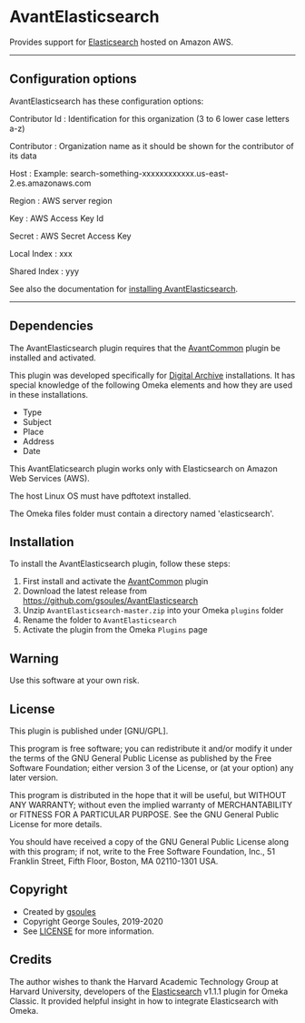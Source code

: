 # AvantElasticsearch

Provides support for [Elasticsearch](https://aws.amazon.com/elasticsearch-service/)  hosted on Amazon AWS.

---

## Configuration options

AvantElasticsearch has these configuration options:

Contributor Id
:   Identification for this organization (3 to 6 lower case letters a-z)

Contributor
:   Organization name as it should be shown for the contributor of its data

Host
:   Example: search-something-xxxxxxxxxxxx.us-east-2.es.amazonaws.com

Region
:   AWS server region

Key
:   AWS Access Key Id

Secret
:   AWS Secret Access Key

Local Index
:   xxx

Shared Index
:   yyy

See also the documentation for [installing AvantElasticsearch](../../../superuser/install-digital-archive/#avantelasticsearch).

---

## Dependencies
The AvantElasticsearch plugin requires that the [AvantCommon] plugin be installed and activated.

This plugin was developed specifically for [Digital Archive](http://thedigitalarchive.net/) installations. It has special
knowledge of the following Omeka elements and how they are used in these installations.
* Type
* Subject
* Place
* Address
* Date

This AvantElaticsearch plugin works only with Elasticsearch on Amazon Web Services (AWS).

The host Linux OS must have pdftotext installed.

The Omeka files folder must contain a directory named 'elasticsearch'.

## Installation

To install the AvantElasticsearch plugin, follow these steps:

1. First install and activate the [AvantCommon] plugin
1. Download the latest release from <https://github.com/gsoules/AvantElasticsearch>
1. Unzip `AvantElasticsearch-master.zip` into your Omeka `plugins` folder
1. Rename the folder to `AvantElasticsearch`
1. Activate the plugin from the Omeka `Plugins` page

## Warning

Use this software at your own risk.

##  License

This plugin is published under [GNU/GPL].

This program is free software; you can redistribute it and/or modify it under
the terms of the GNU General Public License as published by the Free Software
Foundation; either version 3 of the License, or (at your option) any later
version.

This program is distributed in the hope that it will be useful, but WITHOUT
ANY WARRANTY; without even the implied warranty of MERCHANTABILITY or FITNESS
FOR A PARTICULAR PURPOSE. See the GNU General Public License for more
details.

You should have received a copy of the GNU General Public License along with
this program; if not, write to the Free Software Foundation, Inc.,
51 Franklin Street, Fifth Floor, Boston, MA 02110-1301 USA.

## Copyright

-   Created by [gsoules](https://github.com/gsoules)
-   Copyright George Soules, 2019-2020
-   See [LICENSE](https://github.com/gsoules/AvantElasticsearch/blob/master/LICENSE) for more information.

## Credits
The author wishes to thank the Harvard Academic Technology Group at Harvard University, developers of the
[Elasticsearch](https://github.com/Harvard-ATG/omeka-plugin-Elasticsearch) v1.1.1 plugin for Omeka Classic.
It provided helpful insight in how to integrate Elasticsearch with Omeka.


[AvantAdmin]:         avantadmin.md
[AvantCommon]:        avantcommon.md
[AvantCustom]:        avantcustom.md
[AvantDPLA]:          avantdpla.md
[AvantElements]:      avantelements.md
[AvantRelationships]: avantrelationships.md
[AvantSearch]:        avantsearch.md
[AvantS3]:            avants3.md
[AvantZoom]:          avantzoom.md

